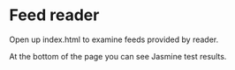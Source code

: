 # Feed reader

Open up index.html to examine feeds provided by reader.

At the bottom of the page you can see Jasmine test results.